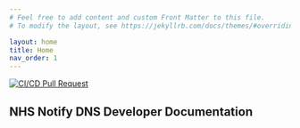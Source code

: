 ```yaml
---
# Feel free to add content and custom Front Matter to this file.
# To modify the layout, see https://jekyllrb.com/docs/themes/#overriding-theme-defaults

layout: home
title: Home
nav_order: 1
---
```


[![CI/CD Pull Request](https://github.com/NHSDigital/nhs-notify-dns/actions/workflows/cicd-1-pull-request.yaml/badge.svg)](https://github.com/NHSDigital/nhs-notify-repository-dns/actions/workflows/cicd-1-pull-request.yaml)

## NHS Notify DNS Developer Documentation
